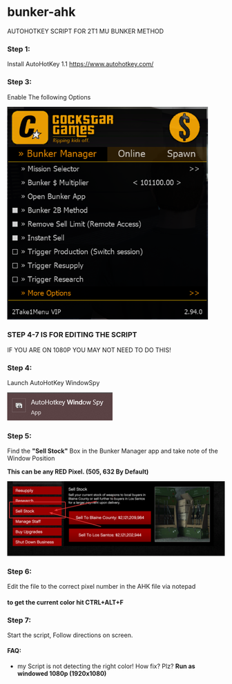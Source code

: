 # bunker-ahk
AUTOHOTKEY SCRIPT FOR 2T1 MU BUNKER METHOD

### Step 1: 
Install AutoHotKey 1.1
https://www.autohotkey.com/

### Step 3: 
Enable The following Options

![2T1 Settings](./images/menusettings.png)



### STEP 4-7 IS FOR EDITING THE SCRIPT
IF YOU ARE ON 1080P YOU MAY NOT NEED TO DO THIS!

### Step 4: 
Launch AutoHotKey WindowSpy

![windowspy icon](./images/windowspy.png)

### Step 5: 
Find the <b>"Sell Stock"</b> Box in the Bunker Manager app and take note of the Window Position 

<b>This can be any RED Pixel. (505, 632 By Default)</b> 

![Sell Stock Box](./images/sellstock.png)

### Step 6: 
Edit the file to the correct pixel number in the AHK file via notepad

#### <b>to get the current color hit CTRL+ALT+F</b>

### Step 7: 
Start the script, Follow directions on screen.

#### FAQ: 

* my Script is not detecting the right color! How fix? Plz? <b>Run as windowed 1080p (1920x1080)</b>
